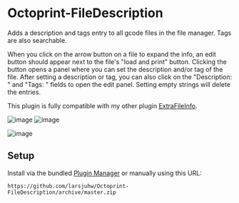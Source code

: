 # Octoprint-FileDescription

Adds a description and tags entry to all gcode files in the file manager. Tags are also searchable.

When you click on the arrow button on a file to expand the info, an edit button should appear next to the file's "load and print" button. Clicking the button opens a panel where you can set the description and/or tag of the file. After setting a description or tag, you can also click on the "Description: " and "Tags: " fields to open the edit panel. Setting empty strings will delete the entries.

This plugin is fully compatible with my other plugin [ExtraFileInfo](https://github.com/larsjuhw/OctoPrint-ExtraFileInfo).

![image](https://user-images.githubusercontent.com/39745476/212490735-c682abd9-0750-46bc-ba5f-115ed998cff7.png)
![image](https://user-images.githubusercontent.com/39745476/212492195-d7f42e0d-38dd-4879-a1ea-91429dad0c2e.png)

![image](https://user-images.githubusercontent.com/39745476/212492065-946854fa-7ff1-405d-bad4-8ecf88dcf589.png)

## Setup

Install via the bundled [Plugin Manager](https://docs.octoprint.org/en/master/bundledplugins/pluginmanager.html)
or manually using this URL:

    https://github.com/larsjuhw/Octoprint-FileDescription/archive/master.zip
    
